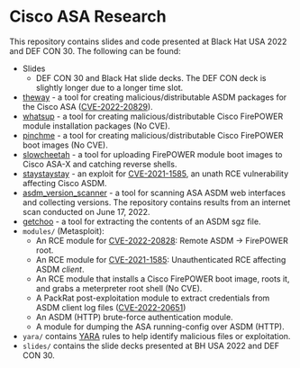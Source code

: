 # Cisco ASA Research

This repository contains slides and code presented at Black Hat USA 2022 and DEF CON 30. The following can be found:

* Slides
  * DEF CON 30 and Black Hat slide decks. The DEF CON deck is slightly longer due to a longer time slot.
* [theway](https://github.com/jbaines-r7/theway) - a tool for creating malicious/distributable ASDM packages for the Cisco ASA ([CVE-2022-20829](https://nvd.nist.gov/vuln/detail/CVE-2022-20829)).
* [whatsup](https://github.com/jbaines-r7/whatsup) - a tool for creating malicious/distributable Cisco FirePOWER module installation packages (No CVE).
* [pinchme](https://github.com/jbaines-r7/pinchme) - a tool for creating malicious/distributable Cisco FirePOWER boot images (No CVE).
* [slowcheetah](https://github.com/jbaines-r7/slowcheetah) - a tool for uploading FirePOWER module boot images to Cisco ASA-X and catching reverse shells.
* [staystaystay](https://github.com/jbaines-r7/staystaystay) - an exploit for [CVE-2021-1585](https://nvd.nist.gov/vuln/detail/CVE-2021-1585), an unath RCE vulnerability affecting Cisco ASDM.
* [asdm_version_scanner](https://github.com/jbaines-r7/asdm_version_scanner) - a tool for scanning ASA ASDM web interfaces and collecting versions. The repository contains results from an internet scan conducted on June 17, 2022.
* [getchoo](https://github.com/jbaines-r7/getchoo) - a tool for extracting the contents of an ASDM sgz file.
* `modules/` (Metasploit):
  * An RCE module for [CVE-2022-20828](https://nvd.nist.gov/vuln/detail/CVE-2022-20828): Remote ASDM -> FirePOWER root.
  * An RCE module for [CVE-2021-1585](https://nvd.nist.gov/vuln/detail/CVE-2021-1585): Unauthenticated RCE affecting ASDM *client*.
  * An RCE module that installs a Cisco FirePOWER boot image, roots it, and grabs a meterpreter root shell (No CVE).
  * A PackRat post-exploitation module to extract credentials from ASDM client log files ([CVE-2022-20651](https://nvd.nist.gov/vuln/detail/CVE-2022-20651))
  * An ASDM (HTTP) brute-force authentication module.
  * A module for dumping the ASA running-config over ASDM (HTTP).
* `yara/` contains [YARA](https://virustotal.github.io/yara/) rules to help identify malicious files or exploitation.
* `slides/` contains the slide decks presented at BH USA 2022 and DEF CON 30.
